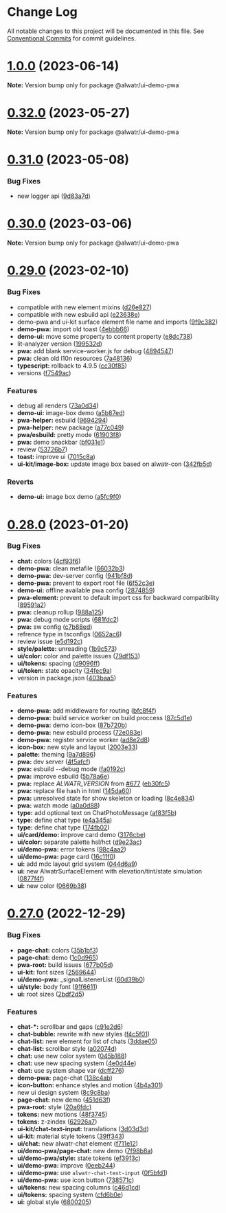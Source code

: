 # Change Log

All notable changes to this project will be documented in this file.
See [Conventional Commits](https://conventionalcommits.org) for commit guidelines.

# [1.0.0](https://github.com/AliMD/alwatr/compare/v0.32.0...v1.0.0) (2023-06-14)

**Note:** Version bump only for package @alwatr/ui-demo-pwa

# [0.32.0](https://github.com/AliMD/alwatr/compare/v0.31.0...v0.32.0) (2023-05-27)

**Note:** Version bump only for package @alwatr/ui-demo-pwa

# [0.31.0](https://github.com/AliMD/alwatr/compare/v0.30.0...v0.31.0) (2023-05-08)

### Bug Fixes

- new logger api ([9d83a7d](https://github.com/AliMD/alwatr/commit/9d83a7dc5c103bc3bb4282dacfd85fa998915300))

# [0.30.0](https://github.com/AliMD/alwatr/compare/v0.29.0...v0.30.0) (2023-03-06)

**Note:** Version bump only for package @alwatr/ui-demo-pwa

# [0.29.0](https://github.com/AliMD/alwatr/compare/v0.28.0...v0.29.0) (2023-02-10)

### Bug Fixes

- compatible with new element mixins ([d26e827](https://github.com/AliMD/alwatr/commit/d26e82731b2ae9c2483ba931c450c5a604633122))
- compatible with new esbuild api ([e23638e](https://github.com/AliMD/alwatr/commit/e23638ed80a871fef12d5d75aa3eb3824c7cdabd))
- demo-pwa and ui-kit surface element file name and imports ([9f9c382](https://github.com/AliMD/alwatr/commit/9f9c382cebd0d20d4b1bf9ae8490dfb960506ca1))
- **demo-pwa:** import old toast ([4ebbb66](https://github.com/AliMD/alwatr/commit/4ebbb660323261502a5598999508822127c5a0e3))
- **demo-ui:** move some property to content property ([e8dc738](https://github.com/AliMD/alwatr/commit/e8dc7389befee63d5cd0b3de4152c2f914de18e7))
- lit-analyzer version ([199532d](https://github.com/AliMD/alwatr/commit/199532de48f0dc0e8470d11c6a6544da1c9ddf6c))
- **pwa:** add blank service-worker.js for debug ([4894547](https://github.com/AliMD/alwatr/commit/4894547d9db9ccb548fd8f39add2c9777ebc23af))
- **pwa:** clean old l10n resources ([7a48136](https://github.com/AliMD/alwatr/commit/7a4813665de64110baf4b4bc183b1a8a84012824))
- **typescript:** rollback to 4.9.5 ([cc30f85](https://github.com/AliMD/alwatr/commit/cc30f8502bf95868ff41ba986120b2842acba36b))
- versions ([f7549ac](https://github.com/AliMD/alwatr/commit/f7549acca75c249e435aaf8597655850eed43961))

### Features

- debug all renders ([73a0d34](https://github.com/AliMD/alwatr/commit/73a0d3483b7c42ab0a6247721073b81a01f7b258))
- **demo-ui:** image-box demo ([a5b87ed](https://github.com/AliMD/alwatr/commit/a5b87edca97dff0d29483cd840d7e81d6158ee19))
- **pwa-helper:** esbuild ([9694294](https://github.com/AliMD/alwatr/commit/9694294815203a86fbbfde8288371ab347c5ec11))
- **pwa-helper:** new package ([a77c049](https://github.com/AliMD/alwatr/commit/a77c0491a6337cb48b42a667a0ee67c7f9f150fa))
- **pwa/esbuild:** pretty mode ([61903f8](https://github.com/AliMD/alwatr/commit/61903f89a9ad478fe0376b3e6746623ec7bc5907))
- **pwa:** demo snackbar ([bf031e1](https://github.com/AliMD/alwatr/commit/bf031e197406284d657c3e2abc0d8f6cbe1fe2a8))
- review ([53726b7](https://github.com/AliMD/alwatr/commit/53726b77274be429c87b2fd322fe2d939b048c77))
- **toast:** improve ui ([7015c8a](https://github.com/AliMD/alwatr/commit/7015c8a49b9ef5d7c6a69532b48923d76422ff90))
- **ui-kit/image-box:** update image box based on alwatr-con ([342fb5d](https://github.com/AliMD/alwatr/commit/342fb5d705c776e392077ea44d5796d1ae5d95b1))

### Reverts

- **demo-ui:** image box demo ([a5fc9f0](https://github.com/AliMD/alwatr/commit/a5fc9f0f999e7ffaf0118ff1dacf83fc170fca5a))

# [0.28.0](https://github.com/AliMD/alwatr/compare/v0.27.0...v0.28.0) (2023-01-20)

### Bug Fixes

- **chat:** colors ([4cf93f6](https://github.com/AliMD/alwatr/commit/4cf93f6a5b2ee925e1b4a66f3535b4e6e7dfc1f0))
- **demo-pwa:** clean metafile ([66032b3](https://github.com/AliMD/alwatr/commit/66032b375f51ac4ade3aa44f06f550e40749d452))
- **demo-pwa:** dev-server config ([941bf8d](https://github.com/AliMD/alwatr/commit/941bf8d63475c470c3d3635c8f24272947ef8bda))
- **demo-pwa:** prevent to export root file ([6f52c3e](https://github.com/AliMD/alwatr/commit/6f52c3e417c1cf69adbdf445f1eeb57fa668aed8))
- **demo-ui:** offline available pwa config ([2874859](https://github.com/AliMD/alwatr/commit/28748596cf0f8c9311c8c14d469fcf43350b5070))
- **pwa-element:** prevent to default import css for backward compatibility ([89591a2](https://github.com/AliMD/alwatr/commit/89591a28d1d829512200c8a0a026cbb7558e198d))
- **pwa:** cleanup rollup ([988a125](https://github.com/AliMD/alwatr/commit/988a125140b9042cd33f0249876b84e7fe12112b))
- **pwa:** debug mode scripts ([681fdc2](https://github.com/AliMD/alwatr/commit/681fdc24897b7bd4f677f26fd45ea048d5f9a675))
- **pwa:** sw config ([c7b88ed](https://github.com/AliMD/alwatr/commit/c7b88ed638045932a517000749bad6889f22e1f8))
- refrence type in tsconfigs ([0652ac6](https://github.com/AliMD/alwatr/commit/0652ac67be6167f4bfa60bf84282e40af3228f16))
- review issue ([e5d192c](https://github.com/AliMD/alwatr/commit/e5d192cbee6917c2de01146cf8bd026895724ab8))
- **style/palette:** unreading ([1b9c573](https://github.com/AliMD/alwatr/commit/1b9c5735b5cd3b826448628d14dd618b153c9c14))
- **ui/color:** color and palette issues ([79df153](https://github.com/AliMD/alwatr/commit/79df153fa4d636a69a7fc437df54c64e02eb4a3c))
- **ui/tokens:** spacing ([d9096ff](https://github.com/AliMD/alwatr/commit/d9096ff2712713fb77b892e76f0c04398184c526))
- **ui/token:** state opacity ([34fec9a](https://github.com/AliMD/alwatr/commit/34fec9a9357c6af37c41e58c779daf3d396c10ec))
- version in package.json ([403baa5](https://github.com/AliMD/alwatr/commit/403baa53159db2a0fff5b3651769b85e66b13191))

### Features

- **demo-pwa:** add middleware for routing ([bfc8f4f](https://github.com/AliMD/alwatr/commit/bfc8f4f2be306321fcfe40b9e44d30c640eb085d))
- **demo-pwa:** build service worker on build proccess ([87c5d1e](https://github.com/AliMD/alwatr/commit/87c5d1e56ca5d232d026fa8e51b6c8acf66cbced))
- **demo-pwa:** demo icon-box ([87b720b](https://github.com/AliMD/alwatr/commit/87b720b9844f71d9314b20c90803b18e0b1c379a))
- **demo-pwa:** new esbuild process ([72e083e](https://github.com/AliMD/alwatr/commit/72e083ef13d313dee6453074cff6d470127630e0))
- **demo-pwa:** register service worker ([ad8e2d8](https://github.com/AliMD/alwatr/commit/ad8e2d8073327d289bd069069847e98b12dba302))
- **icon-box:** new style and layout ([2003e33](https://github.com/AliMD/alwatr/commit/2003e33e5095358e24fd4e07b3fc92a3b8a9d7d7))
- **palette:** theming ([9a7d896](https://github.com/AliMD/alwatr/commit/9a7d896d4c82457dac12458c0fef1b8c8a75e9a0))
- **pwa:** dev server ([4f5afcf](https://github.com/AliMD/alwatr/commit/4f5afcf047f88ba0ec5ccf061caf38b2cff632c2))
- **pwa:** esbuild --debug mode ([fa0192c](https://github.com/AliMD/alwatr/commit/fa0192c2e1179ae953a1d67880464f48ec26452b))
- **pwa:** improve esbuild ([5b78a6e](https://github.com/AliMD/alwatr/commit/5b78a6ebbd9491117393d299825c9c13e8c51481))
- **pwa:** replace _ALWATR_VERSION_ from [#677](https://github.com/AliMD/alwatr/issues/677) ([eb30fc5](https://github.com/AliMD/alwatr/commit/eb30fc5e7779b8ee8bdab86b5e079018bd877718))
- **pwa:** replace file hash in html ([145da60](https://github.com/AliMD/alwatr/commit/145da60afdaf9a48d0d1ac5a9228138413a64ff0))
- **pwa:** unresolved state for show skeleton or loading ([8c4e834](https://github.com/AliMD/alwatr/commit/8c4e834b1415df14d6c76ef4d2040c60dc638b9e))
- **pwa:** watch mode ([a0a0d88](https://github.com/AliMD/alwatr/commit/a0a0d884890002873434d1a2cf22976f4520f8ca))
- **type:** add optional text on ChatPhotoMessage ([af83f5b](https://github.com/AliMD/alwatr/commit/af83f5b8604cecd3c9b0cb2375267458fd02431d))
- **type:** define chat type ([e4a345a](https://github.com/AliMD/alwatr/commit/e4a345a7c932d88f0d13e2df1b3dd7d2ad745932))
- **type:** define chat type ([174fb02](https://github.com/AliMD/alwatr/commit/174fb02fe287c6fee6e9783f91dfa1928dbaf2ce))
- **ui/card/demo:** improve card demo ([3176cbe](https://github.com/AliMD/alwatr/commit/3176cbeb290453519542424a942dd0c282ef63ed))
- **ui/color:** separate palette hsl/hct ([d9e23ac](https://github.com/AliMD/alwatr/commit/d9e23ac84579275211d2ffbe3cdc55ec964337cb))
- **ui/demo-pwa:** error tokens ([98c4aa2](https://github.com/AliMD/alwatr/commit/98c4aa2efd7d54fc130a4fb502b42d0be4e68d13))
- **ui/demo-pwa:** page card ([16c11f0](https://github.com/AliMD/alwatr/commit/16c11f05464f05a0949207975a08009ca969943e))
- **ui:** add mdc layout grid system ([044d6a9](https://github.com/AliMD/alwatr/commit/044d6a9d24227e352293c0ef3d62156bdf5d27d5))
- **ui:** new AlwatrSurfaceElement with elevation/tint/state simulation ([0877f4f](https://github.com/AliMD/alwatr/commit/0877f4f3dd780321f3c7498cffde66653a24de43))
- **ui:** new color ([0669b38](https://github.com/AliMD/alwatr/commit/0669b3882fa161ba2984e1278d00f57cd003a9b1))

# [0.27.0](https://github.com/AliMD/alwatr/compare/v0.26.0...v0.27.0) (2022-12-29)

### Bug Fixes

- **page-chat:** colors ([35b1bf3](https://github.com/AliMD/alwatr/commit/35b1bf3b18fc96efd0ddf81452301973e2bce3b6))
- **page-chat:** demo ([1c0d965](https://github.com/AliMD/alwatr/commit/1c0d965b8773627afbcc905cf18c5acf11f0ac9c))
- **pwa-root:** build issues ([677b05d](https://github.com/AliMD/alwatr/commit/677b05d292187e8aee28c674150bdb264ac0b4c6))
- **ui-kit:** font sizes ([2569644](https://github.com/AliMD/alwatr/commit/25696442da35ba570682c31157489d5802153fbf))
- **ui/demo-pwa:** \_signalListenerList ([60d39b0](https://github.com/AliMD/alwatr/commit/60d39b0af925152feec56d011a1c7b1477134bf7))
- **ui/style:** body font ([91f6611](https://github.com/AliMD/alwatr/commit/91f66113747f665da3ee585c9787145eb71a1b07))
- **ui:** root sizes ([2bdf2d5](https://github.com/AliMD/alwatr/commit/2bdf2d5712905d75491f61a5d94322395987b6ab))

### Features

- **chat-\*:** scrollbar and gaps ([c91e2d6](https://github.com/AliMD/alwatr/commit/c91e2d6ec5a4dcc80b2ae71f800dae46cdd8c1f8))
- **chat-bubble:** rewrite with new styles ([f4c5f01](https://github.com/AliMD/alwatr/commit/f4c5f0154935a1df77493f309ac9ce9b072ce5a2))
- **chat-list:** new element for list of chats ([3ddae05](https://github.com/AliMD/alwatr/commit/3ddae05cd0bcebb855327f0f449d3ee7c7e576cd))
- **chat-list:** scrollbar style ([a02074d](https://github.com/AliMD/alwatr/commit/a02074d894d3d812bfe8fb63be37f0edde931c00))
- **chat:** use new color system ([045b188](https://github.com/AliMD/alwatr/commit/045b18891ca8b9ba0a556be6c621747cb8d0a639))
- **chat:** use new spacing system ([4e0d44e](https://github.com/AliMD/alwatr/commit/4e0d44e419973e28d5584e609f8efbc68f07fcd2))
- **chat:** use system shape var ([dcff276](https://github.com/AliMD/alwatr/commit/dcff276ec28e345306f1a278a69bd64c05c5e130))
- **demo-pwa:** page-chat ([138c4ab](https://github.com/AliMD/alwatr/commit/138c4ab67c342e5682eb12f76a073883a218b4bb))
- **icon-button:** enhance styles and motion ([4b4a301](https://github.com/AliMD/alwatr/commit/4b4a301f53a059cc5faa4a75b22fc079f750bc38))
- new ui design system ([8c9c8ba](https://github.com/AliMD/alwatr/commit/8c9c8ba29c477838f3e7034b902f4e0dafabd17c))
- **page-chat:** new demo ([451d63f](https://github.com/AliMD/alwatr/commit/451d63fc0b904bb780c898c2909b1d7a116b353f))
- **pwa-root:** style ([20a6fdc](https://github.com/AliMD/alwatr/commit/20a6fdcfdb66561e345e75bac2b0cf8e45818b42))
- **tokens:** new motions ([48f3745](https://github.com/AliMD/alwatr/commit/48f374562a9f8f87abc7e8033036c819080a39e3))
- **tokens:** z-zindex ([62926a7](https://github.com/AliMD/alwatr/commit/62926a7b8497f7231093e3bddb129993151f8929))
- **ui-kit/chat-text-input:** translations ([3d03d3d](https://github.com/AliMD/alwatr/commit/3d03d3d56d9fef34b35c76568fb9d7ec7069f1ee))
- **ui-kit:** material style tokens ([39ff343](https://github.com/AliMD/alwatr/commit/39ff343301b49f645b8b06da2e0e9c79566353ce))
- **ui/chat:** new alwatr-chat element ([f711e12](https://github.com/AliMD/alwatr/commit/f711e12317a263d6e1d4bfc52dae54348cf64923))
- **ui/demo-pwa/page-chat:** new demo ([7f98b8a](https://github.com/AliMD/alwatr/commit/7f98b8a14c999d17ce30364f48234498b166994f))
- **ui/demo-pwa/style:** state tokens ([ef3913c](https://github.com/AliMD/alwatr/commit/ef3913c746f0f9b5a34ba9ccc88c1b2d1894dac9))
- **ui/demo-pwa:** improve ([0eeb244](https://github.com/AliMD/alwatr/commit/0eeb2447ece26708c912e845c0f3b2fbd019614a))
- **ui/demo-pwa:** use `alwatr-chat-text-input` ([0f5bfd1](https://github.com/AliMD/alwatr/commit/0f5bfd16b7c7973375c97f0a8b03d1e0b39bf148))
- **ui/demo-pwa:** use icon button ([738571c](https://github.com/AliMD/alwatr/commit/738571c3b3d8cab16b3d1c50e1cca56a1da220f2))
- **ui/tokens:** new spacing columns ([c46d1cd](https://github.com/AliMD/alwatr/commit/c46d1cd0ad58aaeef43bfc7628e844f611b0b969))
- **ui/tokens:** spacing system ([cfd6b0e](https://github.com/AliMD/alwatr/commit/cfd6b0ee46472902c6ab52ab1002fc36eb37e489))
- **ui:** global style ([6800205](https://github.com/AliMD/alwatr/commit/6800205215129d82b6afbfad2adbfb02a107c1a9))
